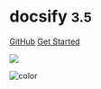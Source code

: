 <!-- _coverpage.md -->

# docsify <small>3.5</small>

[GitHub](https://github.com/LinDenny/LinDenny.github.io)
[Get Started](#headline)

<!-- 背景图片 -->

![](_media/bg.png)

<!-- 背景色 -->

![color](#f0f0f0)